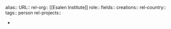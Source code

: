 alias::
URL::
rel-org:: [[Esalen Institute]]
role::
fields::
creations::
rel-country::
tags:: person
rel-projects::



-
